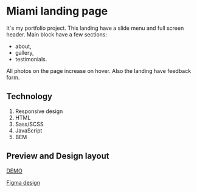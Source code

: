 # Miami landing page

It`s my portfolio project. This landing have a slide menu and full screen header.
Main block have a few sections:
  - about,
  - gallery,
  - testimonials.

All photos on the page increase on hover.
Also the landing have feedback form.

## Technology

1. Responsive design
2. HTML
3. Sass/SCSS
4. JavaScript
5. BEM

## Preview and Design layout

[DEMO](https://oleksandrni.github.io/miami-landing/)

[Figma design](https://www.figma.com/file/nHz8bflIwJaWP3P99vKTH5/miami_home_new?node-id=16033%3A3)
